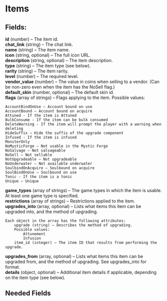 # Items
## Fields:  
**id** (number) – The item id.  
**chat_link** (string) – The chat link.  
**name** (string) – The item name.  
**icon** (string, optional) – The full icon URL.  
**description** (string, optional) – The item description.  
**type** (string) – The item type (see below).  
**rarity** (string) – The item rarity.  
**level** (number) – The required level.  
**vendor_value** (number) – The value in coins when selling to a vendor. (Can be non-zero even when the item has the NoSell flag.)  
**default_skin** (number, optional) – The default skin id.  
**flags** (array of strings) – Flags applying to the item. Possible values:  
```
AccountBindOnUse – Account bound on use
AccountBound – Account bound on acquire
Attuned - If the item is Attuned
BulkConsume - If the item can be bulk consumed
DeleteWarning - If the item will prompt the player with a warning when deleting
HideSuffix – Hide the suffix of the upgrade component
Infused - If the item is infused
MonsterOnly
NoMysticForge – Not usable in the Mystic Forge
NoSalvage – Not salvageable
NoSell – Not sellable
NotUpgradeable – Not upgradeable
NoUnderwater – Not available underwater
SoulbindOnAcquire – Soulbound on acquire
SoulBindOnUse – Soulbound on use
Tonic - If the item is a tonic
Unique – Unique
```
**game_types** (array of strings) – The game types in which the item is usable. At least one game type is specified.  
**restrictions** (array of strings) – Restrictions applied to the item.  
**upgrades_into** (array, optional) – Lists what items this item can be upgraded into, and the method of upgrading.  
```
Each object in the array has the following attributes:
    upgrade (string) – Describes the method of upgrading.     
    Possible values:
        Attunement
        Infusion    
    item_id (integer) – The item ID that results from performing the upgrade.
```
**upgrades_from** (array, optional) – Lists what items this item can be upgraded from, and the method of upgrading. See upgrades_into for format.  
**details** (object, optional) – Additional item details if applicable, depending on the item type (see below).  

## Needed Fields
